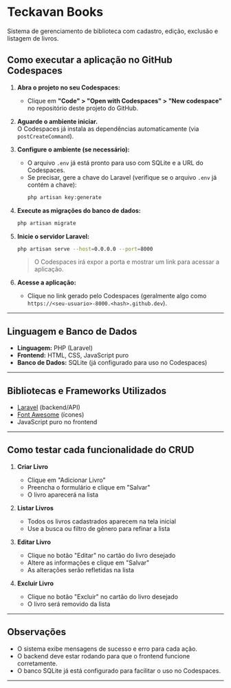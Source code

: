 # Teckavan Books

Sistema de gerenciamento de biblioteca com cadastro, edição, exclusão e listagem de livros.

## Como executar a aplicação no GitHub Codespaces

1. **Abra o projeto no seu Codespaces:**
   - Clique em **"Code" > "Open with Codespaces" > "New codespace"** no repositório deste projeto do GitHub.

2. **Aguarde o ambiente iniciar.**  
   O Codespaces já instala as dependências automaticamente (via `postCreateCommand`).

3. **Configure o ambiente (se necessário):**
   - O arquivo `.env` já está pronto para uso com SQLite e a URL do Codespaces.
   - Se precisar, gere a chave do Laravel (verifique se o arquivo `.env` já contém a chave):
     ```bash
     php artisan key:generate
     ```

4. **Execute as migrações do banco de dados:**
   ```bash
   php artisan migrate
   ```

5. **Inicie o servidor Laravel:**
   ```bash
   php artisan serve --host=0.0.0.0 --port=8000
   ```
   > O Codespaces irá expor a porta e mostrar um link para acessar a aplicação.

6. **Acesse a aplicação:**
   - Clique no link gerado pelo Codespaces (geralmente algo como `https://<seu-usuario>-8000.<hash>.github.dev`).

---

## Linguagem e Banco de Dados

- **Linguagem:** PHP (Laravel)
- **Frontend:** HTML, CSS, JavaScript puro
- **Banco de Dados:** SQLite (já configurado para uso no Codespaces)

---

## Bibliotecas e Frameworks Utilizados

- [Laravel](https://laravel.com/) (backend/API)
- [Font Awesome](https://fontawesome.com/) (ícones)
- JavaScript puro no frontend

---

## Como testar cada funcionalidade do CRUD

1. **Criar Livro**
   - Clique em "Adicionar Livro"
   - Preencha o formulário e clique em "Salvar"
   - O livro aparecerá na lista

2. **Listar Livros**
   - Todos os livros cadastrados aparecem na tela inicial
   - Use a busca ou filtro de gênero para refinar a lista

3. **Editar Livro**
   - Clique no botão "Editar" no cartão do livro desejado
   - Altere as informações e clique em "Salvar"
   - As alterações serão refletidas na lista

4. **Excluir Livro**
   - Clique no botão "Excluir" no cartão do livro desejado
   - O livro será removido da lista

---

## Observações

- O sistema exibe mensagens de sucesso e erro para cada ação.
- O backend deve estar rodando para que o frontend funcione corretamente.
- O banco SQLite já está configurado para facilitar o uso no Codespaces.

---
